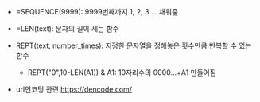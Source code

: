 - =SEQUENCE(9999): 9999번째까지 1, 2, 3 ... 채워줌
- =LEN(text): 문자의 길이 세는 함수
- REPT(text, number_times): 지정한 문자열을 정해놓은 횟수만큼 반복할 수 있는 함수
  - REPT("0",10-LEN(A1)) & A1: 10자리수의 0000...+A1 만들어짐





-  url인코딩 관련 https://dencode.com/ 

